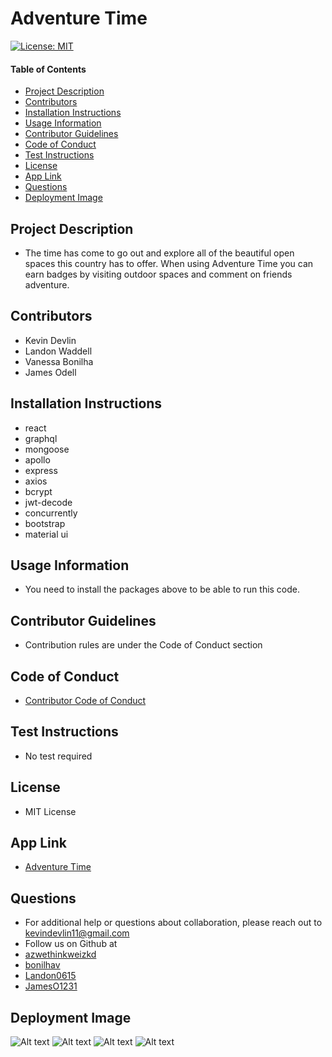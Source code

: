 # Adventure Time
[![License: MIT](https://img.shields.io/badge/License-MIT-yellow.svg)](https://opensource.org/licenses/MIT)
  
#### Table of Contents
* [Project Description](#project-description)
* [Contributors](#contributors)
* [Installation Instructions](#installation-instructions)
* [Usage Information](#usage-information)
* [Contributor Guidelines](#contributor-guidelines)
* [Code of Conduct](#code-of-conduct)
* [Test Instructions](#test-instructions)
* [License](#license)
* [App Link](#app-link)
* [Questions](#questions)
* [Deployment Image](#deployment-image)

## Project Description
* The time has come to go out and explore all of the beautiful open spaces this country has to offer. When using Adventure Time you can earn badges by visiting outdoor spaces and comment on friends adventure. 

## Contributors
* Kevin Devlin
* Landon Waddell
* Vanessa Bonilha
* James Odell

## Installation Instructions
* react
* graphql
* mongoose
* apollo
* express
* axios
* bcrypt
* jwt-decode
* concurrently
* bootstrap
* material ui

## Usage Information
* You need to install the packages above to be able to run this code.

## Contributor Guidelines
* Contribution rules are under the Code of Conduct section

## Code of Conduct
* [Contributor Code of Conduct](https://www.contributor-covenant.org/version/2/0/code_of_conduct/code_of_conduct.md)

## Test Instructions
* No test required

## License
* MIT License

## App Link
* [Adventure Time](https://adventure-time-with-friends.herokuapp.com/)

## Questions
* For additional help or questions about collaboration, please reach out to kevindevlin11@gmail.com
* Follow us on Github at 
* [azwethinkweizkd](https://github.com/azwethinkweizkd)
* [bonilhav](https://github.com/bonilhav)
* [Landon0615](https://github.com/Landon0615)
* [JamesO1231](http://github.com/JamesO1231)

## Deployment Image
![Alt text]()
![Alt text]()
![Alt text]()
![Alt text]()